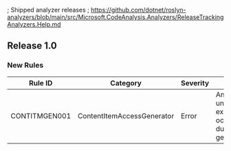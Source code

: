 ﻿; Shipped analyzer releases
; https://github.com/dotnet/roslyn-analyzers/blob/main/src/Microsoft.CodeAnalysis.Analyzers/ReleaseTrackingAnalyzers.Help.md

## Release 1.0
### New Rules

Rule ID | Category | Severity | Notes
--------|----------|----------|--------------------
CONTITMGEN001  |  ContentItemAccessGenerator   |  Error | An unknown exception occured during generation.